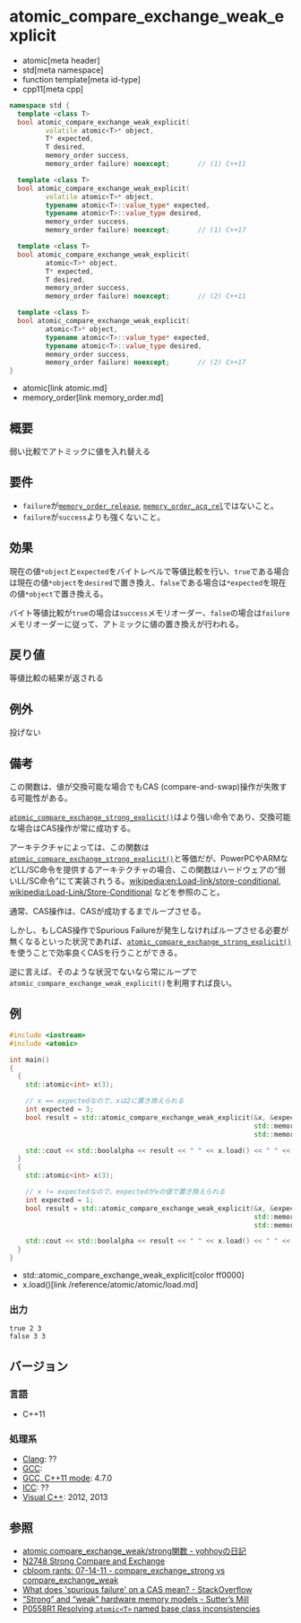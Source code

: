 # atomic_compare_exchange_weak_explicit
* atomic[meta header]
* std[meta namespace]
* function template[meta id-type]
* cpp11[meta cpp]

```cpp
namespace std {
  template <class T>
  bool atomic_compare_exchange_weak_explicit(
         volatile atomic<T>* object,
         T* expected,
         T desired,
         memory_order success,
         memory_order failure) noexcept;       // (1) C++11

  template <class T>
  bool atomic_compare_exchange_weak_explicit(
         volatile atomic<T>* object,
         typename atomic<T>::value_type* expected,
         typename atomic<T>::value_type desired,
         memory_order success,
         memory_order failure) noexcept;       // (1) C++17

  template <class T>
  bool atomic_compare_exchange_weak_explicit(
         atomic<T>* object,
         T* expected,
         T desired,
         memory_order success,
         memory_order failure) noexcept;       // (2) C++11

  template <class T>
  bool atomic_compare_exchange_weak_explicit(
         atomic<T>* object,
         typename atomic<T>::value_type* expected,
         typename atomic<T>::value_type desired,
         memory_order success,
         memory_order failure) noexcept;       // (2) C++17
}
```
* atomic[link atomic.md]
* memory_order[link memory_order.md]


## 概要
弱い比較でアトミックに値を入れ替える


## 要件
- `failure`が[`memory_order_release`](memory_order.md), [`memory_order_acq_rel`](memory_order.md)ではないこと。
- `failure`が`success`よりも強くないこと。


## 効果
現在の値`*object`と`expected`をバイトレベルで等値比較を行い、`true`である場合は現在の値`*object`を`desired`で置き換え、`false`である場合は`*expected`を現在の値`*object`で置き換える。

バイト等値比較が`true`の場合は`success`メモリオーダー、`false`の場合は`failure`メモリオーダーに従って、アトミックに値の置き換えが行われる。


## 戻り値
等値比較の結果が返される


## 例外
投げない


## 備考
この関数は、値が交換可能な場合でもCAS (compare-and-swap)操作が失敗する可能性がある。

[`atomic_compare_exchange_strong_explicit()`](atomic_compare_exchange_strong_explicit.md)はより強い命令であり、交換可能な場合はCAS操作が常に成功する。

アーキテクチャによっては、この関数は[`atomic_compare_exchange_strong_explicit()`](atomic_compare_exchange_strong_explicit.md)と等価だが、PowerPCやARMなどLL/SC命令を提供するアーキテクチャの場合、この関数はハードウェアの“弱いLL/SC命令”にて実装されうる。[wikipedia:en:Load-link/store-conditional](https://en.wikipedia.org/wiki/Load-link%2Fstore-conditional), [wikipedia:Load-Link/Store-Conditional](https://ja.wikipedia.org/wiki/Load-Link%2FStore-Conditional) などを参照のこと。

通常、CAS操作は、CASが成功するまでループさせる。

しかし、もしCAS操作でSpurious Failureが発生しなければループさせる必要が無くなるといった状況であれば、[`atomic_compare_exchange_strong_explicit()`](atomic_compare_exchange_strong_explicit.md)を使うことで効率良くCASを行うことができる。

逆に言えば、そのような状況でないなら常にループで`atomic_compare_exchange_weak_explicit()`を利用すれば良い。


## 例
```cpp example
#include <iostream>
#include <atomic>

int main()
{
  {
    std::atomic<int> x(3);

    // x == expectedなので、xは2に置き換えられる
    int expected = 3;
    bool result = std::atomic_compare_exchange_weak_explicit(&x, &expected, 2,
                                                             std::memory_order_acquire,
                                                             std::memory_order_acquire);

    std::cout << std::boolalpha << result << " " << x.load() << " " << expected << std::endl;
  }
  {
    std::atomic<int> x(3);

    // x != expectedなので、expectedがxの値で置き換えられる
    int expected = 1;
    bool result = std::atomic_compare_exchange_weak_explicit(&x, &expected, 2,
                                                             std::memory_order_acquire,
                                                             std::memory_order_acquire);

    std::cout << std::boolalpha << result << " " << x.load() << " " << expected << std::endl;
  }
}
```
* std::atomic_compare_exchange_weak_explicit[color ff0000]
* x.load()[link /reference/atomic/atomic/load.md]


### 出力
```
true 2 3
false 3 3
```


## バージョン
### 言語
- C++11

### 処理系
- [Clang](/implementation.md#clang): ??
- [GCC](/implementation.md#gcc): 
- [GCC, C++11 mode](/implementation.md#gcc): 4.7.0
- [ICC](/implementation.md#icc): ??
- [Visual C++](/implementation.md#visual_cpp): 2012, 2013


## 参照
- [atomic compare_exchange_weak/strong関数 - yohhoyの日記](http://d.hatena.ne.jp/yohhoy/20120725/p1)
- [N2748 Strong Compare and Exchange](http://www.open-std.org/jtc1/sc22/wg21/docs/papers/2008/n2748.html)
- [cbloom rants: 07-14-11 - compare_exchange_strong vs compare_exchange_weak](http://cbloomrants.blogspot.jp/2011/07/07-14-11-compareexchangestrong-vs.html)
- [What does 'spurious failure' on a CAS mean? - StackOverflow](http://stackoverflow.com/q/355365/463412)
- [“Strong” and “weak” hardware memory models - Sutter’s Mill](https://herbsutter.com/2012/08/02/strong-and-weak-hardware-memory-models/)
- [P0558R1 Resolving `atomic<T>` named base class inconsistencies](http://www.open-std.org/jtc1/sc22/wg21/docs/papers/2017/p0558r1.pdf)
